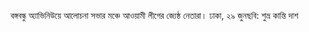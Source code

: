 বঙ্গবন্ধু অ্যাভিনিউয়ে আলোচনা সভার মঞ্চে আওয়ামী লীগের জ্যেষ্ঠ নেতারা। ঢাকা, ২৯ জুন<span class="custom-gallery-image _3bj2K SZnJd">ছবি: শুভ্র কান্তি দাশ</span>

